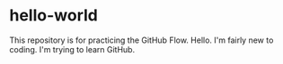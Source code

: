 # hello-world
This repository is for practicing the GitHub Flow.
Hello. I'm fairly new to coding. I'm trying to learn GitHub.
